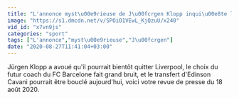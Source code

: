```yaml
---
title: "L'annonce myst\u00e9rieuse de J\u00fcrgen Klopp inqui\u00e8te l'Angleterre, l'arriv\u00e9e de Ronald Koeman au Bar\u00e7a fait d\u00e9j\u00e0 beaucoup jaser"
image: "https://s1.dmcdn.net/v/SPOiO1VEwL_KjQzuU/x240"
vid_id: "x7vn9js"
categories: "sport"
tags: ["L'annonce","myst\u00e9rieuse","J\u00fcrgen"]
date: "2020-08-27T11:41:04+03:00"
---
```

Jürgen Klopp a avoué qu'il pourrait bientôt quitter Liverpool, le choix du futur coach du FC Barcelone fait grand bruit, et le transfert d'Edinson Cavani pourrait être bouclé aujourd'hui, voici votre revue de presse du 18 août 2020.
